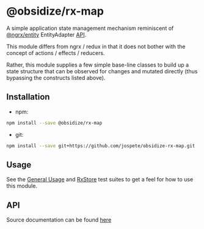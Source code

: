 # @obsidize/rx-map

A simple application state management mechanism reminiscent of  [@ngrx/entity](https://ngrx.io/api/entity) EntityAdapter [API](https://ngrx.io/guide/entity/adapter#adapter-collection-methods).

This module differs from ngrx / redux in that it does not bother with the concept of actions / effects / reducers.

Rather, this module supplies a few simple base-line classes to build up a state structure that can be observed for changes and mutated directly (thus bypassing the constructs listed above).

## Installation

- npm:

```bash
npm install --save @obsidize/rx-map
```

- git:

```bash
npm install --save git+https://github.com/jospete/obsidize-rx-map.git
```

## Usage

See the [General Usage](https://github.com/jospete/obsidize-rx-map/blob/master/tests/general-usage.spec.ts)
and [RxStore](https://github.com/jospete/obsidize-rx-map/blob/master/tests/rx-store.spec.ts)
test suites to get a feel for how to use this module.

## API

Source documentation can be found [here](https://jospete.github.io/obsidize-rx-map/)